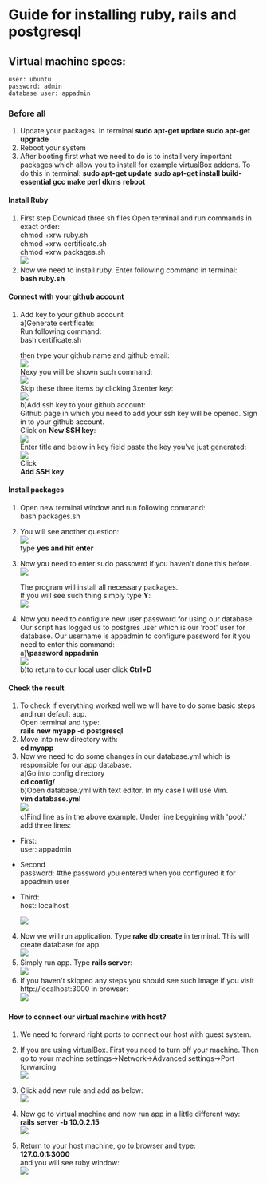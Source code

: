 # Guide for installing ruby, rails and postgresql
## Virtual machine specs:
    user: ubuntu
    password: admin
    database user: appadmin

### Before all
1. Update your packages. In terminal
    **sudo apt-get update**
    **sudo apt-get upgrade**
2. Reboot your system
3. After booting first what we need to do is to install very important packages which allow you to install for example virtualBox addons. To do this in terminal:
    **sudo apt-get update**
    **sudo apt-get install build-essential gcc make perl         dkms**
    **reboot**


#### Install Ruby
1. First step
    Download three sh files
    Open terminal and run commands in exact order:<br>
    chmod +xrw ruby.sh<br>
    chmod +xrw certificate.sh<br>
    chmod +xrw packages.sh<br>
    ![](https://i.imgur.com/kXQ47vk.png)
2. Now we need to install ruby. Enter following command in terminal:<br>
    **bash ruby.sh**
#### Connect with your github account
1. Add key to your github account<br>
    a)Generate certificate:<br>
    Run following command:<br>
    bash certificate.sh<br>
    
    then type your github name and github email:<br>
    ![](https://i.imgur.com/qPOtd3z.png)<br>
    Nexy you will be shown such command:<br>
    ![](https://i.imgur.com/OYvGIbh.png)<br>
    Skip these three items by clicking 3xenter key:<br>
    ![](https://i.imgur.com/vr6lGOk.png)<br>
    b)Add ssh key to your github account:<br>
    Github page in which you need to add your ssh key will be opened. Sign in to your github account.<br>
    Click on **New SSH key**:<br>
    ![](https://i.imgur.com/RoJM7vG.png)<br>
    Enter title and below in key field paste the key you've just generated:<br>
    ![](https://i.imgur.com/xLNI67K.png)<br>
    Click <br>
    **Add SSH key**<br>
    
    
#### Install packages
1. Open new terminal window and run following command:<br>
    bash packages.sh<br>

2. You will see another question:<br>
 ![](https://i.imgur.com/Ti7YeuT.png)<br>
 type **yes and hit enter**<br>

3. Now you need to enter sudo passowrd if you haven't done this before.<br>
![](https://i.imgur.com/xRAxo2f.png)<br>

    The program will install all necessary packages.<br>
    If you will see such thing simply type **Y**:<br>
    ![](https://i.imgur.com/jJw6BQO.png)<br>
4. Now you need to configure new user password for using our database. Our script has logged us to postgres user which is our 'root' user for database. Our username is appadmin to configure password for it you need to enter this command:<br>
    a)**\password appadmin**<br>
    ![](https://i.imgur.com/hM8mpUN.png)<br>
    b)to return to our local user click **Ctrl+D**<br>
    

#### Check the result

1. To check if everything worked well we will have to do some basic steps and run default app.<br>
    Open terminal and type:<br>
    **rails new myapp -d postgresql**<br>
2. Move into new directory with:<br>
    **cd myapp**<br>
3. Now we need to do some changes in our database.yml which is responsible for our app database.<br>
    a)Go into config directory<br>
    **cd config/**<br>
    b)Open database.yml with text editor. In my case I will use Vim.<br>
    **vim database.yml**<br>
    ![](https://i.imgur.com/XhWcRep.png)<br>
    c)Find line as in the above example. Under line beggining with 'pool:' add three lines:<br>
* First:<br>
    user: appadmin<br>
* Second<br>
    password: #the password you entered when you configured it for appadmin user<br>
* Third:<br>
    host: localhost<br>

    ![](https://i.imgur.com/wfAsiQy.png)<br>
    
4. Now we will run application. Type **rake db:create** in terminal. This will create database for app.<br>
    ![](https://i.imgur.com/uo3Ildv.png)<br>
5. Simply run app. Type **rails server**:<br>
    ![](https://i.imgur.com/P2t3TsN.png)<br>
6. If you haven't skipped any steps you should see such image if you visit http://localhost:3000 in browser:<br>
    ![](https://i.imgur.com/gpjgvm8.png)<br>
    
#### How to connect our virtual machine with host?<br>

1. We need to forward right ports to connect our host with guest system.<br>
2. If you are using virtualBox. First you need to turn off your machine. Then go to your machine settings->Network->Advanced settings->Port forwarding<br>
    ![](https://i.imgur.com/mm5x9Kr.png)<br>
3. Click add new rule and add as below:<br>
    ![](https://i.imgur.com/PpK2sCf.png)<br>

4. Now go to virtual machine and now run app in a little different way:<br>
    **rails server -b 10.0.2.15**<br>
    ![](https://i.imgur.com/7qxIP8H.png)<br>
5. Return to your host machine, go to browser and type:<br>
    **127.0.0.1:3000**<br>
    and you will see ruby window:<br>
    ![](https://i.imgur.com/aLTPRZX.png)<br>

 






    


    



    


    
